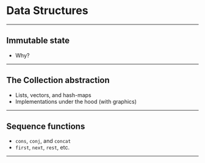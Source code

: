 # Data Structures

---

## Immutable state

- Why?

---

## The Collection abstraction

- Lists, vectors, and hash-maps
- Implementations under the hood (with graphics)

---

## Sequence functions

- `cons`, `conj`, and `concat`
- `first`, `next`, `rest`, etc.

---
